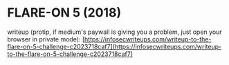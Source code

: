 # FLARE-ON 5 (2018)

writeup (protip, if medium's paywall is giving you a problem, just open your browser in private mode): [https://infosecwriteups.com/writeup-to-the-flare-on-5-challenge-c2023718caf7](https://infosecwriteups.com/writeup-to-the-flare-on-5-challenge-c2023718caf7)
